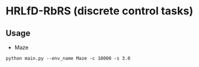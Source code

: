 # HRLfD-RbRS (discrete control tasks)

## Usage

- Maze
```
python main.py --env_name Maze -c 10000 -s 3.0
```

